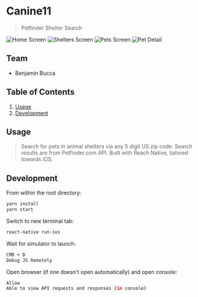 # Canine11

> Petfinder Shelter Search

![Home Screen](HomeScreen1.png)
![Shelters Screen](SheltersScreen1.png)
![Pets Screen](PetsScreen1.png)
![Pet Detail](PetDetailScreen1.png)

## Team

  - Benjamin Bucca

## Table of Contents

1. [Usage](#Usage)
1. [Development](#Development)

## Usage

> Search for pets in animal shelters via any 5 digit US zip code. Search results are from Petfinder.com API. Built with Reach Native, tailored towards iOS.

## Development

From within the root directory:

```sh
yarn install
yarn start
```
Switch to new terminal tab:

```sh
react-native run-ios
```
Wait for simulator to launch:

```sh
CMD + D
Debug JS Remotely
```
Open browser (if one doesn't open automatically) and open console:

```sh
Allow
Able to view API requests and responses (in console)
```
